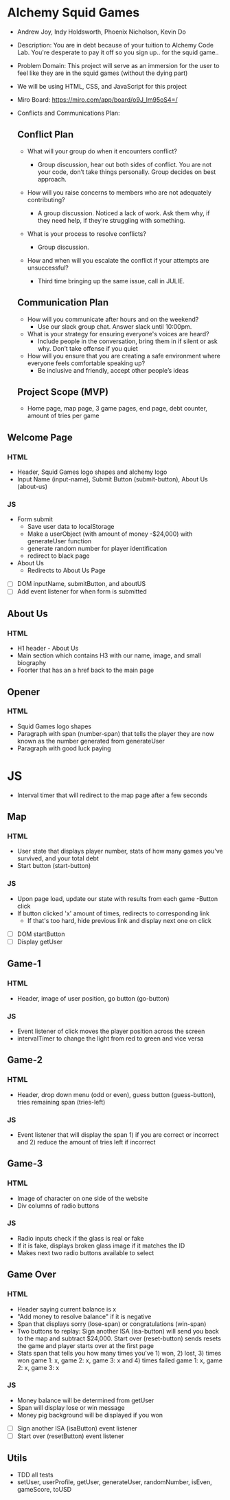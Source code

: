 # Alchemy Squid Games 
* Andrew Joy, Indy Holdsworth, Phoenix Nicholson, Kevin Do
* Description: You are in debt because of your tuition to Alchemy Code Lab. You're desperate to pay it off so you sign up.. for the squid game.. 
* Problem Domain: This project will serve as an immersion for the user to feel like they are in the squid games (without the dying part)
* We will be using HTML, CSS, and JavaScript for this project
* Miro Board: https://miro.com/app/board/o9J_lm95oS4=/
* Conflicts and Communications Plan: 
    ## Conflict Plan
    * What will your group do when it encounters conflict?
        * Group discussion, hear out both sides of conflict. You are not your code, don’t take things personally. Group decides on best approach.

    * How will you raise concerns to members who are not adequately contributing?
        * A group discussion. Noticed a lack of work. Ask them why, if they need help, if they’re struggling with something. 

    * What is your process to resolve conflicts?
	    * Group discussion.

    * How and when will you escalate the conflict if your attempts are unsuccessful?
        * Third time bringing up the same issue, call in JULIE.

    ## Communication Plan
    * How will you communicate after hours and on the weekend?
        * Use our slack group chat. Answer slack until 10:00pm.
    * What is your strategy for ensuring everyone's voices are heard?
        * Include people in the conversation, bring them in if silent or ask why. Don’t take offense if you quiet
    * How will you ensure that you are creating a safe environment where everyone feels comfortable speaking up?
        * Be inclusive and friendly, accept other people’s ideas

    ## Project Scope (MVP)
    * Home page, map page, 3 game pages, end page, debt counter, amount of tries per game

## Welcome Page
### HTML
* Header, Squid Games logo shapes and alchemy logo
* Input Name (input-name), Submit Button (submit-button), About Us (about-us)
### JS
* Form submit
    * Save user data to localStorage
    * Make a userObject (with amount of money -$24,000) with generateUser function
    * generate random number for player identification
    * redirect to black page
* About Us
    * Redirects to About Us Page
- [ ] DOM inputName, submitButton, and aboutUS
- [ ] Add event listener for when form is submitted

## About Us
### HTML 
* H1 header - About Us
* Main section which contains H3 with our name, image, and small biography
* Foorter that has an a href back to the main page 

## Opener
### HTML
* Squid Games logo shapes 
* Paragraph with span (number-span) that tells the player they are now known as the number generated from generateUser
* Paragraph with good luck paying 
# JS
* Interval timer that will redirect to the map page after a few seconds

## Map
### HTML
* User state that displays player number, stats of how many games you've survived, and your total debt
* Start button (start-button)
### JS
* Upon page load, update our state with results from each game
-Button click
* If button clicked 'x' amount of times, redirects to corresponding link
    * If that's too hard, hide previous link and display next one on click
- [ ] DOM startButton 
- [ ] Display getUser

## Game-1
### HTML
* Header, image of user position, go button (go-button)
### JS
* Event listener of click moves the player position across the screen
* intervalTimer to change the light from red to green and vice versa

## Game-2
### HTML
* Header, drop down menu (odd or even), guess button (guess-button), tries remaining span (tries-left)
### JS
* Event listener that will display the span 1) if you are correct or incorrect and 2) reduce the amount of tries left if incorrect

## Game-3
### HTML
* Image of character on one side of the website 
* Div columns of radio buttons 
### JS
* Radio inputs check if the glass is real or fake
* If it is fake, displays broken glass image if it matches the ID
* Makes next two radio buttons available to select

## Game Over
### HTML
* Header saying current balance is x
* "Add money to resolve balance" if it is negative
* Span that displays sorry (lose-span) or congratulations (win-span)
* Two buttons to replay: Sign another ISA (isa-button) will send you back to the map and subtract $24,000. Start over (reset-button) sends resets the game and player starts over at the first page
* Stats span that tells you how many times you've 1) won, 2) lost, 3) times won game 1: x, game 2: x, game 3: x and 4) times failed game 1: x, game 2: x, game 3: x
### JS
* Money balance will be determined from getUser
* Span will display lose or win message
* Money pig background will be displayed if you won
- [ ] Sign another ISA (isaButton) event listener 
- [ ] Start over (resetButton) event listener

## Utils
* TDD all tests
* setUser, userProfile, getUser, generateUser, randomNumber, isEven, gameScore, toUSD